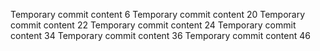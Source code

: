 Temporary commit content 6
Temporary commit content 20
Temporary commit content 22
Temporary commit content 24
Temporary commit content 34
Temporary commit content 36
Temporary commit content 46

